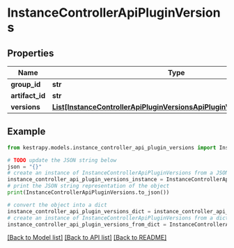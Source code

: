 # InstanceControllerApiPluginVersions


## Properties

Name | Type | Description | Notes
------------ | ------------- | ------------- | -------------
**group_id** | **str** |  | 
**artifact_id** | **str** |  | 
**versions** | [**List[InstanceControllerApiPluginVersionsApiPluginVersionAndMetadata]**](InstanceControllerApiPluginVersionsApiPluginVersionAndMetadata.md) |  | 

## Example

```python
from kestrapy.models.instance_controller_api_plugin_versions import InstanceControllerApiPluginVersions

# TODO update the JSON string below
json = "{}"
# create an instance of InstanceControllerApiPluginVersions from a JSON string
instance_controller_api_plugin_versions_instance = InstanceControllerApiPluginVersions.from_json(json)
# print the JSON string representation of the object
print(InstanceControllerApiPluginVersions.to_json())

# convert the object into a dict
instance_controller_api_plugin_versions_dict = instance_controller_api_plugin_versions_instance.to_dict()
# create an instance of InstanceControllerApiPluginVersions from a dict
instance_controller_api_plugin_versions_from_dict = InstanceControllerApiPluginVersions.from_dict(instance_controller_api_plugin_versions_dict)
```
[[Back to Model list]](../README.md#documentation-for-models) [[Back to API list]](../README.md#documentation-for-api-endpoints) [[Back to README]](../README.md)


